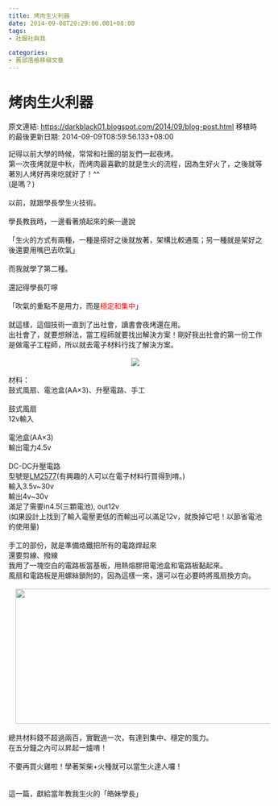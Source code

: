 ```yaml
---
title: 烤肉生火利器
date: 2014-09-08T20:29:00.001+08:00
tags: 
- 社服社與我

categories:
- 舊部落格移植文章
---
```


# 烤肉生火利器

原文連結: https://darkblack01.blogspot.com/2014/09/blog-post.html
移植時的最後更新日期: 2014-09-09T08:59:56.133+08:00

<div class="separator" style="clear: both; text-align: left;">記得以前大學的時候，常常和社團的朋友們一起夜烤。</div><div class="separator" style="clear: both; text-align: left;">第一次夜烤就是中秋，而烤肉最喜歡的就是生火的流程，因為生好火了，之後就等著別人烤好再來吃就好了！^^</div><div class="separator" style="clear: both; text-align: left;">(是嗎？)</div><div class="separator" style="clear: both; text-align: left;"><br /></div><div class="separator" style="clear: both; text-align: left;">以前，就跟學長學生火技術。</div><div class="separator" style="clear: both; text-align: left;"><br /></div><div class="separator" style="clear: both; text-align: left;">學長教我時，一邊看著燒起來的柴一邊說</div><div class="separator" style="clear: both; text-align: left;"><br /></div><div class="separator" style="clear: both; text-align: left;">「生火的方式有兩種，一種是搭好之後就放著，架構比較通風；另一種就是架好之後還要用嘴巴去吹氣」</div><div class="separator" style="clear: both; text-align: left;"><br /></div><div class="separator" style="clear: both; text-align: left;">而我就學了第二種。</div><div class="separator" style="clear: both; text-align: left;"><br /></div><div class="separator" style="clear: both; text-align: left;">還記得學長叮嚀</div><div class="separator" style="clear: both; text-align: left;"><br /></div><div class="separator" style="clear: both; text-align: left;">「吹氣的重點不是用力，而是<span style="color: red;">穩定和集中</span>」</div><div class="separator" style="clear: both; text-align: left;"><br /></div><div class="separator" style="clear: both; text-align: left;">就這樣，這個技術一直到了出社會，讀書會夜烤還在用。</div><div class="separator" style="clear: both; text-align: left;">出社會了，就要想辦法，當工程師就要找出解決方案！剛好我出社會的第一份工作是做電子工程師，所以就去電子材料行找了解決方案。</div><div class="separator" style="clear: both; text-align: left;"><br /></div><div class="separator" style="clear: both; text-align: center;"><a href="http://4.bp.blogspot.com/-kEeAvTcCJMM/VA2fkUWFXnI/AAAAAAAAHdk/HVCrJGMcvaE/s1600/2014-04-29%2B11.41.20.jpg" imageanchor="1" style="margin-left: 1em; margin-right: 1em;"><img border="0" src="http://4.bp.blogspot.com/-kEeAvTcCJMM/VA2fkUWFXnI/AAAAAAAAHdk/HVCrJGMcvaE/s1600/2014-04-29%2B11.41.20.jpg" /></a></div><br />材料：<br />鼓式風扇、電池盒(AA×3)、升壓電路、手工<br /><br />鼓式風扇<br />12v輸入<br /><br />電池盒(AA×3)<br />輸出電力4.5v<br /><br />DC-DC升壓電路<br />型號是<a href="http://goods.ruten.com.tw/item/show?21012162465910" target="_blank">LM2577</a>(有興趣的人可以在電子材料行買得到唷。)<br />輸入3.5v~30v<br />輸出4v~30v<br />滿足了需要in4.5(三顆電池), out12v<br />(如果設計上找到了輸入電壓更低的而輸出可以滿足12v，就換掉它吧！以節省電池的使用量)<br /><br />手工的部份，就是準備烙鐵把所有的電路焊起來<br />還要剪線、撥線<br />我用了一塊空白的電路板當基板，用熱熔膠把電池盒和電路板黏起來。<br />風扇和電路板是用螺絲鎖附的，因為這樣一來，還可以在必要時將風扇換方向。<br /><br /><div class="separator" style="clear: both; text-align: center;"><a href="http://2.bp.blogspot.com/-FBAEQgKArVA/VA2fZohEMWI/AAAAAAAAHdg/6p-A1XXBgUc/s1600/2014-04-29%2B11.40.56.jpg" imageanchor="1" style="margin-left: 1em; margin-right: 1em;"><img border="0" src="http://2.bp.blogspot.com/-FBAEQgKArVA/VA2fZohEMWI/AAAAAAAAHdg/6p-A1XXBgUc/s1600/2014-04-29%2B11.40.56.jpg" height="268" width="640" /></a></div><br />總共材料錢不超過兩百，實戰過一次，有達到集中、穩定的風力。<br />在五分鐘之內可以昇起一爐唷！<br /><br />不要再買火雞啦！學著架柴+火種就可以當生火達人囉！<br /><br /><br />這一篇，獻給當年教我生火的「皓妹學長」
